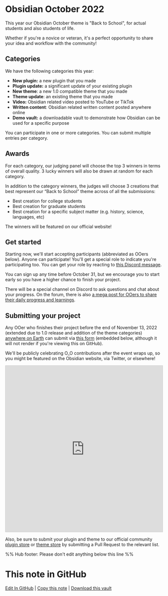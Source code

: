 # Obsidian October 2022

This year our Obsidian October theme is "Back to School", for actual students and also students of life.

Whether if you're a novice or veteran, it's a perfect opportunity to share your idea and workflow with the community!

## Categories

We have the following categories this year:

- **New plugin:** a new plugin that you made
- **Plugin update:** a significant update of your existing plugin
- **New theme**: a new 1.0 compatible theme that you made
- **Theme update**: an existing theme that you made
- **Video:** Obsidian related video posted to YouTube or TikTok
- **Written content**: Obsidian related written content posted anywhere online
- **Demo vault:** a downloadable vault to demonstrate how Obsidian can be used for a specific purpose

You can participate in one or more categories. You can submit multiple entries per category.

## Awards

For each category, our judging panel will choose the top 3 winners in terms of overall quality. 3 lucky winners will also be drawn at random for each category.

In addition to the category winners, the judges will choose 3 creations that best represent our “Back to School” theme across of all the submissions:

- Best creation for college students
- Best creation for graduate students
- Best creation for a specific subject matter (e.g. history, science, languages, etc)

The winners will be featured on our official website!

## Get started

Starting now, we'll start accepting participants (abbreviated as OOers below). Anyone can participate! You'll get a special role to indicate you're participating too. You can get your role by reacting to [this Discord message](https://discord.com/channels/686053708261228577/702717892533157999/1022202550344228874).

You can sign up any time before October 31, but we encourage you to start early so you have a higher chance to finish your project.

There will be a special channel on Discord to ask questions and chat about your progress. On the forum, there is also [a mega post for OOers to share their daily progress and learnings](https://forum.obsidian.md/t/obsidian-october-2022-daily-progress-and-learnings/43767). 

## Submitting your project

Any OOer who finishes their project before the end of November 13, 2022 (extended due to 1.0 release and addition of the theme categories) [anywhere on Earth](https://en.wikipedia.org/wiki/Anywhere_on_Earth) can submit via [this form](https://airtable.com/shrUsaaJcOX7cEA73/) (embedded below, although it will not render if you're viewing this on GitHub).

We'll be publicly celebrating O_O contributions after the event wraps up, so you might be featured on the Obsidian website, via Twitter, or elsewhere!

<iframe class="airtable-embed" src="https://airtable.com/shraMn6xDv4LwgRvA?backgroundColor=purple" frameborder="0" onmousewheel="" width="100%" height="533" style="background: transparent; border: 1px solid #ccc;"></iframe>

Also, be sure to submit your plugin and theme to our official community [plugin store](https://github.com/obsidianmd/obsidian-releases/blob/master/community-plugins.json) or [theme store](https://github.com/obsidianmd/obsidian-releases/blob/master/community-css-themes.json) by submitting a Pull Request to the relevant list.

%% Hub footer: Please don't edit anything below this line %%

# This note in GitHub

<span class="git-footer">[Edit In GitHub](https://github.dev/obsidian-community/obsidian-hub/blob/main/01%20-%20Community/Events/Obsidian%20October%202022.md "git-hub-edit-note") | [Copy this note](https://raw.githubusercontent.com/obsidian-community/obsidian-hub/main/01%20-%20Community/Events/Obsidian%20October%202022.md "git-hub-copy-note") | [Download this vault](https://github.com/obsidian-community/obsidian-hub/archive/refs/heads/main.zip "git-hub-download-vault") </span>
